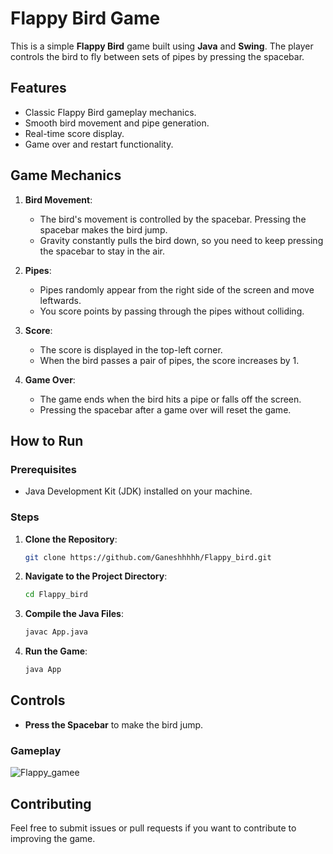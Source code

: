 
# Flappy Bird Game

This is a simple **Flappy Bird** game built using **Java** and **Swing**. The player controls the bird to fly between sets of pipes by pressing the spacebar.



## Features
- Classic Flappy Bird gameplay mechanics.
- Smooth bird movement and pipe generation.
- Real-time score display.
- Game over and restart functionality.

## Game Mechanics

1. **Bird Movement**: 
   - The bird's movement is controlled by the spacebar. Pressing the spacebar makes the bird jump.
   - Gravity constantly pulls the bird down, so you need to keep pressing the spacebar to stay in the air.
   
2. **Pipes**:
   - Pipes randomly appear from the right side of the screen and move leftwards.
   - You score points by passing through the pipes without colliding.

3. **Score**:
   - The score is displayed in the top-left corner.
   - When the bird passes a pair of pipes, the score increases by 1.

4. **Game Over**:
   - The game ends when the bird hits a pipe or falls off the screen.
   - Pressing the spacebar after a game over will reset the game.

## How to Run

### Prerequisites

- Java Development Kit (JDK) installed on your machine.

### Steps

1. **Clone the Repository**:
   ```bash
   git clone https://github.com/Ganeshhhhh/Flappy_bird.git
   ```
   
2. **Navigate to the Project Directory**:
   ```bash
   cd Flappy_bird
   ```

3. **Compile the Java Files**:
   ```bash
   javac App.java
   ```

4. **Run the Game**:
   ```bash
   java App
   ```

## Controls

- **Press the Spacebar** to make the bird jump.


### Gameplay
![Flappy_gamee](https://github.com/user-attachments/assets/8e554951-5d93-4a30-991e-e2c4606aab37)

## Contributing

Feel free to submit issues or pull requests if you want to contribute to improving the game.

